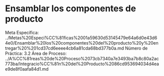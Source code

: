 # Ensamblar los componentes de producto

Meta Específica: ../Metas%20Especi%CC%81ficas%2001a59630d53145479e64a6d0e43d64e0/Ensamblar%20los%20componentes%20del%20producto%20y%20entregar%20%201cd37cd6eeee4cb6a81cda68bd377b0a.md
Número de Práctica: 3.2
Área de Proceso: ../A%CC%81reas%20de%20Proceso%2073cb7340a7e3493ba7b8c80a2ac773ba/Integracio%CC%81n%20del%20Producto%2086cd953694034d4eae9de8f0aafa84d1.md
